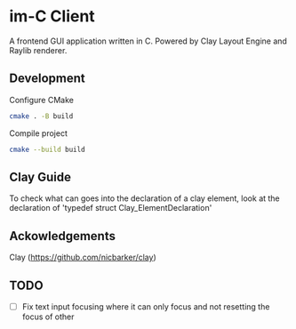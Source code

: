 # im-C Client
A frontend GUI application written in C. Powered by Clay Layout Engine and
Raylib renderer.

## Development

Configure CMake
``` bash
cmake . -B build
```

Compile project
``` bash
cmake --build build
```

## Clay Guide
To check what can goes into the declaration of a clay element, look at the declaration of 'typedef struct Clay_ElementDeclaration'

## Ackowledgements

Clay (https://github.com/nicbarker/clay)

## TODO
- [ ] Fix text input focusing where it can only focus and not resetting the
focus of other 
